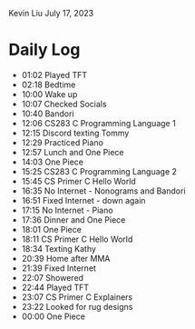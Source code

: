 Kevin Liu
July 17, 2023

# Daily Log
- 01:02 Played TFT
- 02:18 Bedtime
- 10:00 Wake up
- 10:07 Checked Socials
- 10:40 Bandori
- 12:06 CS283 C Programming Language 1
- 12:15 Discord texting Tommy
- 12:29 Practiced Piano
- 12:57 Lunch and One Piece
- 14:03 One Piece
- 15:25 CS283 C Programming Language 2
- 15:45 CS Primer C Hello World
- 16:35 No Internet - Nonograms and Bandori
- 16:51 Fixed Internet - down again
- 17:15 No Internet - Piano
- 17:36 Dinner and One Piece
- 18:01 One Piece
- 18:11 CS Primer C Hello World
- 18:34 Texting Kathy
- 20:39 Home after MMA
- 21:39 Fixed Internet
- 22:07 Showered
- 22:44 Played TFT
- 23:07 CS Primer C Explainers
- 23:22 Looked for rug designs
- 00:00 One Piece